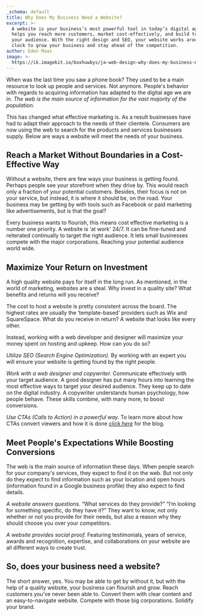 ```yaml
---
_schema: default
title: Why Does My Business Need a Website?
excerpt: >-
  A website is your business’s most powerful tool in today’s digital age. It
  helps you reach more customers, market cost-effectively, and build trust with
  your audience. With the right design and SEO, your website works around the
  clock to grow your business and stay ahead of the competition.
author: Eden Maas
image: >-
  https://ik.imagekit.io/boxhuwbys/ja-web-design-why-does-my-business-need-a-website.webp
---
```

When was the last time you saw a phone book? They used to be a main resource to look up people and services. Not anymore. People's behavior with regards to acquiring information has adapted to the digital age we are in. *The web is the main source of information for the vast majority of the population.*

This has changed what effective marketing is. As a result businesses have had to adapt their approach to the needs of their clientele. Consumers are now using the web to search for the products and services businesses supply. Below are ways a website will meet the needs of your business.

## **Reach a Market Without Boundaries in a Cost-Effective Way**

Without a website, there are few ways your business is getting found. Perhaps people see your storefront when they drive by. This would reach only a fraction of your potential customers. Besides, their focus is not on your service, but instead, it is where it should be, on the road. Your business may be getting by with tools such as Facebook or paid marketing like advertisements, but is that the goal?

Every business wants to flourish, this means cost effective marketing is a number one priority. A website is ‘at work’ 24/7. It can be fine-tuned and reiterated continually to target the right audience. It lets small businesses compete with the major corporations. Reaching your potential audience world wide.

## **Maximize Your Return on Investment**

A high quality website pays for itself in the long run. As mentioned, in the world of marketing, websites are a steal. Why invest in a quality site? What benefits and returns will you receive?

The cost to host a website is pretty consistent across the board. The highest rates are usually the ‘template-based’ providers such as Wix and SquareSpace. What do you receive in return? A website that looks like every other.

Instead, working with a web developer and designer will maximize your money spent on hosting and upkeep. How can you do so?

*Utilize SEO (Search Engine Optimization).* By working with an expert you will ensure your website is getting found by the right people.

*Work with a web designer and copywriter.* Communicate effectively with your target audience. A good designer has put many hours into learning the most effective ways to target your desired audience. They keep up to date on the digital industry. A copywriter understands human psychology, how people behave. These skills combine, with many more, to boost conversions.

*Use CTAs (Calls to Action) in a powerful way.* To learn more about how CTAs convert viewers and how it is done <a href="https://jawebdesign.ca/why-does-my-website-need-a-clear-call-to-action" title="Why does my website need a clear call to action?" target="_blank" rel="noopener"><em>click here</em></a> for the blog.

## **Meet People's Expectations While Boosting Conversions**

The web is the main source of information these days. When people search for your company's services, they expect to find it on the web. But not only do they expect to find information such as your location and open hours (information found in a Google business profile) they also expect to find details.

*A website answers questions.* “What services do they provide?” “I’m looking for something specific, do they have it?” They want to know, not only whether or not you provide for their needs, but also a reason why they should choose you over your competitors.

*A website provides social proof.* Featuring testimonials, years of service, awards and recognition, expertise, and collaborations on your website are all different ways to create trust.

## **So, does your business need a website?**

The short answer, yes. You may be able to get by without it, but with the help of a quality website, your business can flourish and grow. Reach customers you’ve never been able to. Convert them with clear content and an easy-to-navigate website. Compete with those big corporations. Solidify your brand.